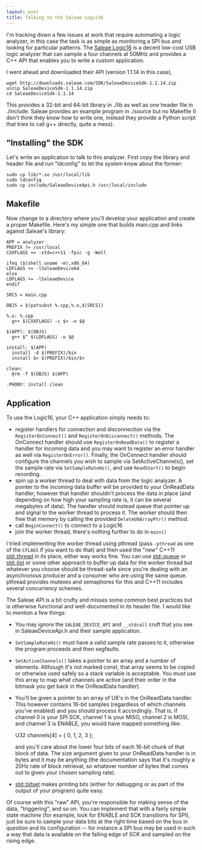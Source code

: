 ```yaml
---
layout: post
title: Talking to the Saleae Logic16
---
```


I'm tracking down a few issues at work that require automating a logic
analyzer, in this case the task is as simple as monitoring a SPI bus and
looking for particular patterns.  The
[Saleae Logic16](https://www.saleae.com/logic16) is a decent low-cost USB
logic analyzer that can sample a four channels at 50MHz and provides a C++ API
that enables you to write a custom application.

I went ahead and downloaded their API (version 1.1.14 in this case),

    wget http://downloads.saleae.com/SDK/SaleaeDeviceSdk-1.1.14.zip
    unzip SaleaeDeviceSdk-1.1.14.zip
    cd SaleaeDeviceSdk-1.1.14

This provides a 32-bit and 64-bit library in ./lib as well as one header file
in ./include.  Saleae provides an example program in ./source but no Makefile
(I don't think they know how to write one, instead they provide a Python script
that tries to call g++ directly, quite a mess).

## "Installing" the SDK

Let's write an application to talk to this analyzer.  First copy the library
and header file and run "ldconfig" to let the system know about the former:

    sudo cp lib/*.so /usr/local/lib
    sudo ldconfig
    sudo cp include/SaleaeDeviceApi.h /usr/local/include

## Makefile

Now change to a directory where you'll develop your application and create a
proper Makefile.  Here's my simple one that builds main.cpp and links against
Saleae's library:

    APP = analyzer
    PREFIX ?= /usr/local
    CXXFLAGS += -std=c++11 -fpic -g -Wall

    ifeq ($(shell uname -m),x86_64)
    LDFLAGS += -lSaleaeDevice64
    else
    LDFLAGS += -lSaleaeDevice
    endif

    SRCS = main.cpp

    OBJS = $(patsubst %.cpp,%.o,$(SRCS))

    %.o: %.cpp
      g++ $(CXXFLAGS) -c $< -o $@

    $(APP): $(OBJS)
      g++ $^ $(LDFLAGS) -o $@

    install: $(APP)
      install -d $(PREFIX)/bin
      install $< $(PREFIX)/bin/$<

    clean:
      @rm -f $(OBJS) $(APP)

    .PHONY: install clean

## Application

To use the Logic16, your C++ application simply needs to:

* register handlers for connection and disconnection via the
  `RegisterOnConnect()` and `RegisterOnDisconnect()` methods.  The OnConnect
  handler should use `RegisterOnReadData()` to register a handler for incoming
  data and you may want to register an error handler as well via
  `RegisterOnError()`.  Finally, the OnConnect handler should configure the
  channels you wish to sample via SetActiveChannels(), set the sample rate
  via `SetSampleRateHz()`, and use `ReadStart()` to begin recording.
* spin up a worker thread to deal with data from the logic analyzer.  A pointer
  to the incoming data buffer will be provided to your OnReadData handler,
  however that handler shouldn't process the data in place (and depending on
  how high your sampling rate is, it can be several megabytes of data).  The
  handler should instead queue that pointer up and signal to the worker thread
  to process it.  The worker should then free that memory by calling the
  provided `DeleteU8ArrayPtr()` method.
* call `BeginConnect()` to connect to a Logic16
* join the worker thread, there's nothing further to do in `main()`

I tried implementing the worker thread using pthread (pass `-pthread` as one of
the `CFLAGS` if you want to do that) and then used the "new" C++11
[std::thread](http://en.cppreference.com/w/cpp/thread/thread) in
its place, either way works fine.  You can use [std::queue](http://www.cplusplus.com/reference/queue/queue/) or [std::list](http://www.cplusplus.com/reference/list/list/) or some
other approach to buffer up data for the worker thread but whatever you choose
should be thread-safe since you're dealing with an asynchronous producer and a
consumer who are using the same queue.  pthread provides mutexes and semaphores
for this and C++11 includes several concurrency schemes.

The Saleae API is a bit crufty and misses some common best practices but is
otherwise functional and well-documented in its header file.  I would like to
mention a few things:

* You may ignore the `SALEAE_DEVICE_API` and `__stdcall` cruft that you see in
  SaleaeDeviceApi.h and their sample application.
* `SetSampleRateHz()` must have a valid sample rate passes to it, otherwise the
  program proceeds and then segfaults.
* `SetActiveChannels()` takes a pointer to an array and a number of elements.
  Although it's not marked const, that array seems to be copied or otherwise
  used safely so a stack variable is acceptable.  You must use this array to
  map what channels are active (and their order in the bitmask you get back in
  the OnReadData handler).
* You'll be given a pointer to an array of U8's in the OnReadData handler.
  This however contains 16-bit samples (regardless of which channels you've
  enabled) and you should process it accordingly.  That is, if channel 0 is
  your SPI SCK, channel 1 is your MISO, channel 2 is MOSI, and channel 3 is
  ENABLE, you would have mapped something like:

    U32 channels[4] = { 0, 1, 2, 3 };

  and you'll care about the lower four bits of each 16-bit chunk of that block
  of data.  The size argument given to your OnReadData handler is in bytes and
  it may be anything (the documentation says that it's roughly a 20Hz rate of
  block retrieval, so whatever number of bytes that comes out to given your
  chosen sampling rate).
* [std::bitset](http://www.cplusplus.com/reference/bitset/bitset/) makes
  printing bits (either for debugging or as part of the output of your program)
  quite easy.

Of course with this "raw" API, you're responsible for making sense of the data,
"triggering", and so on.  You can implement that with a fairly simple state
machine (for example, look for ENABLE and SCK transitions for SPI), just be
sure to sample your data bits at the right time based on the bus in question
and its configuration -- for instance a SPI bus may be used in such a way that
data is available on the falling edge of SCK and sampled on the rising edge.
